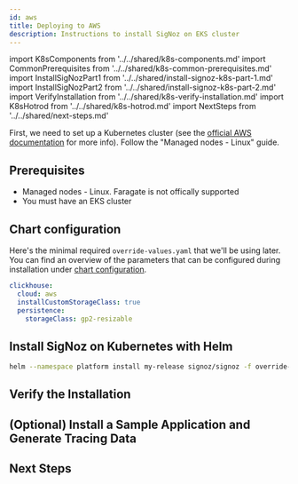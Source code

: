 ```yaml
---
id: aws
title: Deploying to AWS
description: Instructions to install SigNoz on EKS cluster
---
```


import K8sComponents from '../../shared/k8s-components.md'
import CommonPrerequisites from '../../shared/k8s-common-prerequisites.md'
import InstallSigNozPart1 from '../../shared/install-signoz-k8s-part-1.md'
import InstallSigNozPart2 from '../../shared/install-signoz-k8s-part-2.md'
import VerifyInstallation from '../../shared/k8s-verify-installation.md'
import K8sHotrod from '../../shared/k8s-hotrod.md'
import NextSteps from '../../shared/next-steps.md'

First, we need to set up a Kubernetes cluster (see the
[official AWS documentation](https://docs.aws.amazon.com/eks/latest/userguide/getting-started-eksctl.html)
for more info). Follow the "Managed nodes - Linux" guide.

<K8sComponents />

## Prerequisites

- Managed nodes - Linux. Faragate is not offically supported
- You must have an EKS cluster

<CommonPrerequisites />

## Chart configuration

Here's the minimal required `override-values.yaml` that we'll be using later. You can find
an overview of the parameters that can be configured during installation under
[chart configuration](https://github.com/SigNoz/charts/tree/main/charts/signoz#configuration).

```yaml
clickhouse:
  cloud: aws
  installCustomStorageClass: true
  persistence:
    storageClass: gp2-resizable
```

## Install SigNoz on Kubernetes with Helm

<InstallSigNozPart1 />

```bash
helm --namespace platform install my-release signoz/signoz -f override-values.yaml
```

<InstallSigNozPart2 />

## Verify the Installation

<VerifyInstallation />

## (Optional) Install a Sample Application and Generate Tracing Data

<K8sHotrod />

## Next Steps

<NextSteps />
